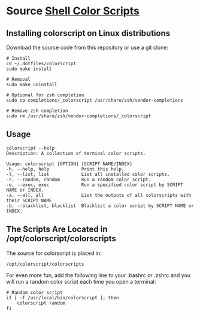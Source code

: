 # Source [Shell Color Scripts](https://gitlab.com/dwt1/shell-color-scripts)

## Installing colorscript on Linux distributions

Download the source code from this repository or use a git clone:

    # Install
    cd ~/.dotfiles/colorscript
    sudo make install

    # Removal
    sudo make uninstall

    # Optional for zsh completion
    sudo cp completions/_colorscript /usr/share/zsh/vendor-completions

    # Remove zsh completion
    sudo rm /usr/share/zsh/vendor-completions/_colorscript

## Usage

    colorscript --help
    Description: A collection of terminal color scripts.

    Usage: colorscript [OPTION] [SCRIPT NAME/INDEX]
    -h, --help, help        	Print this help.
    -l, --list, list        	List all installed color scripts.
    -r, --random, random    	Run a random color script.
    -e, --exec, exec        	Run a specified color script by SCRIPT NAME or INDEX.
    -a, --all, all          	List the outputs of all colorscripts with their SCRIPT NAME
    -b, --blacklist, blacklist	Blacklist a color script by SCRIPT NAME or INDEX.

## The Scripts Are Located in /opt/colorscript/colorscripts

The source for colorscript is placed in:

    /opt/colorscript/colorscripts

For even more fun, add the following line to your .bashrc or .zshrc and you will run a random color script each time you open a terminal:

    # Random color script
    if [ -f /usr/local/bin/colorscript ]; then
        colorscript random
    fi
